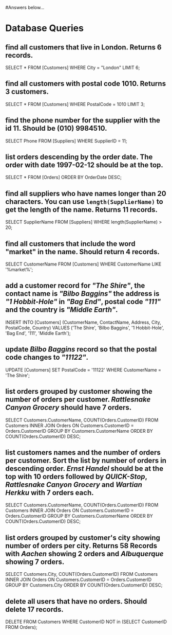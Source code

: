 #Answers below...
# Database Queries

## find all customers that live in London. Returns 6 records.
SELECT * 
FROM [Customers] 
WHERE City = "London"
LIMIT 6;

## find all customers with postal code 1010. Returns 3 customers.
SELECT *
FROM [Customers]
WHERE PostalCode = 1010
LIMIT 3;

## find the phone number for the supplier with the id 11. Should be (010) 9984510.
SELECT Phone FROM [Suppliers]
WHERE SupplierID = 11;
## list orders descending by the order date. The order with date 1997-02-12 should be at the top.
SELECT * FROM [Orders]
ORDER BY OrderDate DESC;
## find all suppliers who have names longer than 20 characters. You can use `length(SupplierName)` to get the length of the name. Returns 11 records.
SELECT SupplierName FROM [Suppliers]
WHERE length(SupplierName) > 20;

## find all customers that include the word "market" in the name. Should return 4 records.
SELECT CustomerName FROM [Customers]
WHERE CustomerName LIKE '%market%';

## add a customer record for _"The Shire"_, the contact name is _"Bilbo Baggins"_ the address is _"1 Hobbit-Hole"_ in _"Bag End"_, postal code _"111"_ and the country is _"Middle Earth"_.
INSERT INTO [Customers] (CustomerName, ContactName, Address, City, PostalCode, Country)
VALUES ('The Shire', 'Bilbo Baggins', '1 Hobbit-Hole', 'Bag End', '111', 'Middle Earth');

## update _Bilbo Baggins_ record so that the postal code changes to _"11122"_.
UPDATE [Customers]
SET PostalCode = '11122'
WHERE CustomerName = 'The Shire';

## list orders grouped by customer showing the number of orders per customer. _Rattlesnake Canyon Grocery_ should have 7 orders.
SELECT Customers.CustomerName, COUNT(Orders.CustomerID) FROM Customers
INNER JOIN Orders
ON Customers.CustomerID = Orders.CustomerID
GROUP BY Customers.CustomerName
ORDER BY COUNT(Orders.CustomerID) DESC;

## list customers names and the number of orders per customer. Sort the list by number of orders in descending order. _Ernst Handel_ should be at the top with 10 orders followed by _QUICK-Stop_, _Rattlesnake Canyon Grocery_ and _Wartian Herkku_ with 7 orders each.
SELECT Customers.CustomerName, COUNT(Orders.CustomerID) FROM Customers
INNER JOIN Orders
ON Customers.CustomerID = Orders.CustomerID
GROUP BY Customers.CustomerName
ORDER BY COUNT(Orders.CustomerID) DESC;
## list orders grouped by customer's city showing number of orders per city. Returns 58 Records with _Aachen_ showing 2 orders and _Albuquerque_ showing 7 orders.
SELECT Customers.City, COUNT(Orders.CustomerID) FROM Customers
INNER JOIN Orders
ON Customers.CustomerID = Orders.CustomerID
GROUP BY Customers.City
ORDER BY COUNT(Orders.CustomerID) DESC;
## delete all users that have no orders. Should delete 17 records.
DELETE FROM Customers
WHERE CustomerID NOT in (SELECT CustomerID FROM Orders);